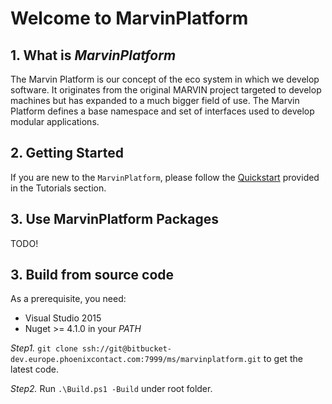 # Welcome to MarvinPlatform

## 1. What is *MarvinPlatform*

The Marvin Platform is our concept of the eco system in which we develop software. It originates from the original MARVIN project targeted to develop machines but has expanded to a much bigger field of use. The Marvin Platform defines a base namespace and set of interfaces used to develop modular applications.

## 2. Getting Started

If you are new to the `MarvinPlatform`, please follow the [Quickstart](xref:Quickstart) provided in the Tutorials section.

## 3. Use MarvinPlatform Packages

TODO!

## 3. Build from source code

As a prerequisite, you need:

- Visual Studio 2015
- Nuget >= 4.1.0 in your *PATH*

*Step1.* `git clone ssh://git@bitbucket-dev.europe.phoenixcontact.com:7999/ms/marvinplatform.git` to get the latest code.

*Step2.* Run `.\Build.ps1 -Build` under root folder.